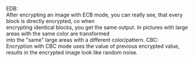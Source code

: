EDB:\
After encrypting an image with ECB mode, you can really see, that every block is directly encrypted, co when \
encrypting identical blocks, you get the same output. In pictures with large areas with the same color are transformed \
into the "same" large areas with a different color/pattern.
CBC:\
Encryption with CBC mode uses the value of previous encrypted value, results in the encrypted image look like random noise.